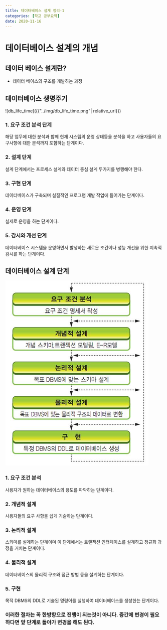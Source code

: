```yaml
---
title: 데이터베이스 설계 정리-1
categories: [학교 공부요약]
date: 2020-11-16
---
```


# 데이터베이스 설계의 개념

## 데이터 베이스 설계란?
- 데이터 베이스의 구조를 개발하는 과정 


## 데이터베이스 생명주기 
![db_life_time]({{"../img/db_life_time.png"| relative_url}})

### 1. 요구 조건 분석 단계 
해당 엄무에 대한 분석과 함께 현재 시스템의 운영 상태등을 분석을 하고 사용자들의 요구사항에 대한 분석까지 포함하는 단계이다. 


### 2. 설계 단계 
설계 단계에서는 프로세스 설계와 데이터 중심 설계 두가지를 병행해야 한다.


### 3. 구현 단계 
데이터베이스가 구축되며 실질적인 프로그램 개발 작업에 들어가는 단계이다. 


### 4. 운영 단계 
실제로 운영을 하는 단계이다.


### 5. 감시와 개선 단계 
데이터베이스 시스템을 운영하면서 발생하는 새로운 조건이나 성능 개선을 위한 지속적 감시를 하는 단계이다.


## 데이터베이스 설계 단계 
![db_design](../img/db_design.jpg)

### 1. 요구 조건 분석 
사용자가 원하는 데이터베이스의 용도를 파악하는 단계이다.


### 2. 개념적 설계 
사용자들의 요구 사항을 쉽게 기술하는 단계이다. 


### 3. 논리적 설계 
스키마를 설계하는 단계이며 이 단계에서는 트랜잭션 인터페이스를 설계하고 정규화 과정을 거치는 단계이다. 


### 4. 물리적 설계 
데이터베이스의 물리적 구조와 접근 방법 등을 설계하는 단계이다.


### 5. 구현 
목적 DBMS의 DDL로 기술된 명령어를 실행하여 데이터베이스를 생성한는 단계이다.

### 이러한 절차는 꼭 한방향으로 진행이 되는것이 아니다. 중간에 변경이 필요하다면 앞 단계로 돌아가 변경을 해도 된다. 
